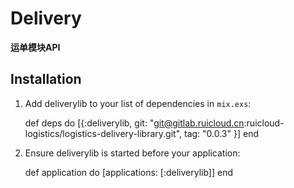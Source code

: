 # Delivery

**运单模块API**

## Installation

  1. Add deliverylib to your list of dependencies in `mix.exs`:

        def deps do
          [{:deliverylib, git: "git@gitlab.ruicloud.cn:ruicloud-logistics/logistics-delivery-library.git", tag: "0.0.3" }]
        end

  2. Ensure deliverylib is started before your application:

        def application do
          [applications: [:deliverylib]]
        end
